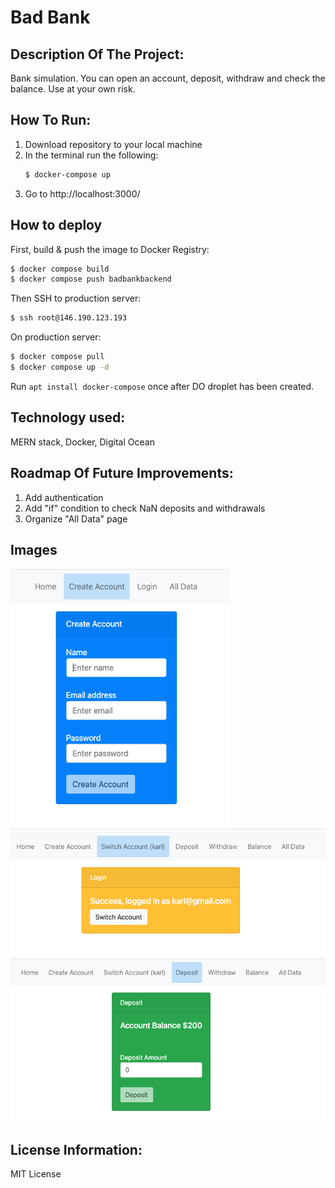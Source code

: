 # Bad Bank

## Description Of The Project:

Bank simulation. You can open an account, deposit, withdraw and check the balance.
Use at your own risk.

## How To Run:

1. Download repository to your local machine
2. In the terminal run the following:
   ```bash
   $ docker-compose up
   ```
3. Go to http://localhost:3000/

## How to deploy

First, build & push the image to Docker Registry:

```bash
$ docker compose build
$ docker compose push badbankbackend
```

Then SSH to production server:

```bash
$ ssh root@146.190.123.193
```

On production server:

```bash
$ docker compose pull
$ docker compose up -d
```

Run `apt install docker-compose` once after DO droplet has been created.

## Technology used:

MERN stack, Docker, Digital Ocean

## Roadmap Of Future Improvements:

1. Add authentication
2. Add "if" condition to check NaN deposits and withdrawals
3. Organize "All Data" page

## Images

<img src="BB-1.png" width="350"> 
<img src="BB-2.png" width="550"> 
<img src="BB-3.png" width="550">

## License Information:

MIT License
